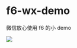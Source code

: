 # f6-wx-demo
微信放心使用 f6 的小 demo

![](https://github.com/openwayne/g6-component-wx-demo/blob/master/snapshot.gif?raw=true)

